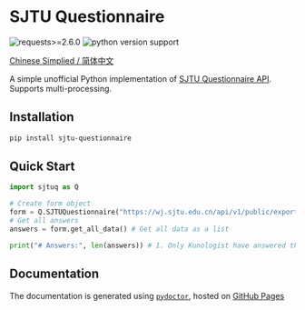 # SJTU Questionnaire

![requests>=2.6.0](https://img.shields.io/badge/requests-%3E%3D2.6.0-yellowgreen) ![python version support](https://img.shields.io/pypi/pyversions/requests)

[Chinese Simplied / 简体中文](readme_zh-cn.md)

A simple unofficial Python implementation of [SJTU Questionnaire API](https://wj.sjtu.edu.cn/). Supports multi-processing.

## Installation

```bash
pip install sjtu-questionnaire
```

## Quick Start

```python
import sjtuq as Q

# Create form object
form = Q.SJTUQuestionnaire("https://wj.sjtu.edu.cn/api/v1/public/export/83f581b4cfd3be8897bcabb23b25ef30/json")
# Get all answers
answers = form.get_all_data() # Get all data as a list

print("# Answers:", len(answers)) # 1. Only Kunologist have answered this questionnaire!
```

## Documentation

The documentation is generated using [`pydoctor`](https://github.com/twisted/pydoctor), hosted on [GitHub Pages](https://gennadiyev.github.io/sjtu-questionnaire/index.html) 


